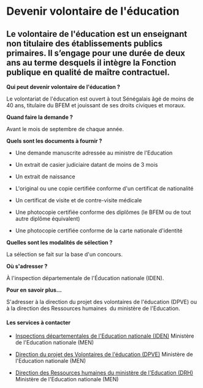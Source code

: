 # Devenir volontaire de l'éducation

Le volontaire de l'éducation est un enseignant non titulaire des établissements publics primaires. Il s’engage pour une durée de deux ans au terme desquels il intègre la Fonction publique en qualité de maître contractuel.
-----------------------------------------------------------------------------------------------------------------------------------------------------------------------------------------------------------------------------

**Qui peut devenir volontaire de l'éducation ?**

Le volontariat de l'éducation est ouvert à tout Sénégalais âgé de moins de 40 ans, titulaire du BFEM et jouissant de ses droits civiques et moraux.  

**Quand faire la demande ?**

Avant le mois de septembre de chaque année.  

**Quels sont les documents à fournir ?**

*   Une demande manuscrite adressée au ministre de l'Education
*   Un extrait de casier judiciaire datant de moins de 3 mois
*   Un extrait de naissance
*   L'original ou une copie certifiée conforme d'un certificat de nationalité  
    
*   Un certificat de visite et de contre-visite médicale
*   Une photocopie certifiée conforme des diplômes (le BFEM ou de tout autre diplôme équivalent)
*   Une photocopie certifiée conforme de la carte nationale d'identité   
    

**Quelles sont les modalités de sélection ?**  
  
La sélection se fait sur la base d'un concours.  
  
**Où s'adresser ?**

À l'inspection départementale de l'Éducation nationale (IDEN).  

**Pour en savoir plus...**  

S'adresser à la direction du projet des volontaires de l'éducation (DPVE) ou à la direction des Ressources humaines  du ministère de l'Education.

#### Les services à contacter

*   [Inspections départementales de l'Education nationale (IDEN)](../../../services/inspections-departementales-de-leducation-nationale-iden.md) Ministère de l'Education nationale (MEN)  
    
*   [Direction du projet des Volontaires de l'éducation (DPVE)](../../../services/direction-du-projet-des-volontaires-de-leducation-dpve.md) Ministère de l'Education nationale (MEN)  
    
*   [Direction des Ressources humaines du ministère de l'Education (DRH)](../../../services/direction-des-ressources-humaines-du-ministere-de-leducation-drh.md) Ministère de l'Education nationale (MEN)
